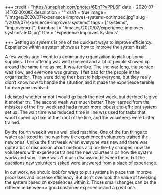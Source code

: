 +++
credit = "https://unsplash.com/photos/6EnTPvPPL6I"
date = 2020-07-14T05:00:00Z
description = ""
draft = true
image = "/images/2020/07/experience-improves-systems-optimized.jpg"
slug = "/2020/07/experience-improves-systems"
tags = ["systems", "improvement"]
thumbnail = "/images/2020/07/experience-improves-systems-500.jpg"
title = "Experience Improves Systems"

+++
Setting up systems is one of the quickest ways to improve efficiency. Experience within a system shows us how to improve the system itself.

<!--more-->

A few weeks ago I went to a community organization to pick up some supplies. Their offering was well received and a lot of people showed up around the same time as me. It was terrible. The line was long, the service was slow, and everyone was grumpy. I felt bad for the people in the organization. They were doing their best to help everyone, but they really didn't know how to handle the situation and it made the experience terrible for everyone involved.

I debated whether or not I would go back the next week, but decided to give it another try. The second week was much better. They learned from the mistakes of the first week and had a much more robust and efficient system set up. The wait time was reduced, time in line was used for tasks that would speed up time at the front of the line, and the volunteers were better trained.

By the fourth week it was a well oiled machine. One of the fun things to watch as I stood in line was how the experienced volunteers trained the new ones. Unlike the first week when everyone was new and there was quite a bit of discussion about methods and on-the-fly changes, now the volunteers with experience trained the new volunteers on how the system works and why. There wasn't much discussion between them, but the questions new volunteers asked were answered from a place of experience.

In our work, we should look for ways to put systems in place that improve processes and increase efficiency. But don't overlook the value of tweaking the system based on experiences within it. Those small changes can be the difference between a good customer experience and a great one.